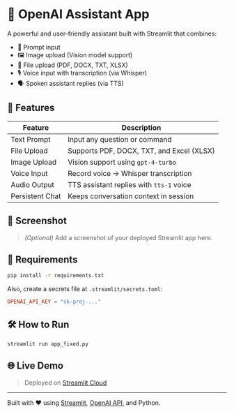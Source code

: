 # 🧠 OpenAI Assistant App

A powerful and user-friendly assistant built with Streamlit that combines:

- 📝 Prompt input
- 🖼️ Image upload (Vision model support)
- 📄 File upload (PDF, DOCX, TXT, XLSX)
- 🎙️ Voice input with transcription (via Whisper)
- 🗣️ Spoken assistant replies (via TTS)

## 🚀 Features

| Feature        | Description |
|----------------|-------------|
| Text Prompt    | Input any question or command |
| File Upload    | Supports PDF, DOCX, TXT, and Excel (XLSX) |
| Image Upload   | Vision support using `gpt-4-turbo` |
| Voice Input    | Record voice → Whisper transcription |
| Audio Output   | TTS assistant replies with `tts-1` voice |
| Persistent Chat | Keeps conversation context in session |

## 📸 Screenshot

> *(Optional)* Add a screenshot of your deployed Streamlit app here.

## 🧰 Requirements

```bash
pip install -r requirements.txt
```

Also, create a secrets file at `.streamlit/secrets.toml`:

```toml
OPENAI_API_KEY = "sk-proj-..."
```

## 🛠 How to Run

```bash
streamlit run app_fixed.py
```

## 🌐 Live Demo

> Deployed on [Streamlit Cloud](https://your-deployment-url.streamlit.app)

---

Built with ❤️ using [Streamlit](https://streamlit.io), [OpenAI API](https://platform.openai.com), and Python.